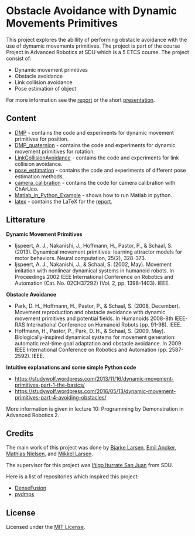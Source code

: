 # Obstacle Avoidance with Dynamic Movements Primitives

This project explores the abillity of performing obstacle avoidance with the use of dymamic movements primitives. The project is part of the course Project in Advanced Robotics at SDU which is a 5 ETCS course. The project consist of:

- Dynamic movement primitives
- Obstacle avoidance
- Link collision avoidance
- Pose estimation of object

For more information see the [report](Obstacle_Avoidance_with_Dynamic_Movement_Primitives.pdf) or the short [presentation](ObstacleAvoidanceWithPotentialFields.pdf).

## Content

- [DMP](DMP/) - contains the code and experiments for dynamic movement primitives for position.
- [DMP_quaternion](DMP_quaternion/) - contains the code and experiments for dynamic movement primitives for rotation.
- [LinkCollisionAvoidance](LinkCollisionAvoidance/) - contains the code and experiments for link collision avoidance.
- [pose_estimation](pose_estimation/) - contains the code and experiments of different pose estimation methods.
- [camera_calibration](camera_calibration/) - contains the code for camera calibration with ChArUco.
- [Matlab_in_Python_Example](Matlab_in_Python_Example/) - shows how to run Matlab in python.
- [latex](latex/) - contains the LaTeX for the [report](Obstacle_Avoidance_with_Dynamic_Movement_Primitives.pdf).

## Litterature

**Dynamic Movement Primitives**

- Ijspeert, A. J., Nakanishi, J., Hoffmann, H., Pastor, P., & Schaal, S. (2013). Dynamical movement primitives: learning attractor models for motor behaviors. Neural computation, 25(2), 328-373.
- Ijspeert, A. J., Nakanishi, J., & Schaal, S. (2002, May). Movement imitation with nonlinear dynamical systems in humanoid robots. In Proceedings 2002 IEEE International Conference on Robotics and Automation (Cat. No. 02CH37292) (Vol. 2, pp. 1398-1403). IEEE.

**Obstacle Avoidance**

- Park, D. H., Hoffmann, H., Pastor, P., & Schaal, S. (2008, December). Movement reproduction and obstacle avoidance with dynamic movement primitives and potential fields. In Humanoids 2008-8th IEEE-RAS International Conference on Humanoid Robots (pp. 91-98). IEEE.
- Hoffmann, H., Pastor, P., Park, D. H., & Schaal, S. (2009, May). Biologically-inspired dynamical systems for movement generation: automatic real-time goal adaptation and obstacle avoidance. In 2009 IEEE International Conference on Robotics and Automation (pp. 2587-2592). IEEE.

**Intuitive explanations and some simple Python code**

- <https://studywolf.wordpress.com/2013/11/16/dynamic-movement-primitives-part-1-the-basics/>
- <https://studywolf.wordpress.com/2016/05/13/dynamic-movement-primitives-part-4-avoiding-obstacles/>

More information is given in lecture 10: Programming by Demonstration in Advanced Robotics 2.

## Credits

The main work of this project was done by [Bjarke Larsen](https://github.com/BjarkeL), [Emil Ancker](https://github.com/ancker1), [Mathias Nielsen](https://github.com/Masle16), and [Mikkel Larsen](https://github.com/mikkellars).

The supervisor for this project was [Iñigo Iturrate San Juan](https://portal.findresearcher.sdu.dk/da/persons/inju) from SDU.

Here is a list of repositories which inspired this project:

- [DenseFusion](https://github.com/j96w/DenseFusion)
- [pydmps](https://github.com/studywolf/pydmps)

## License

Licensed under the [MIT License](LICENSE).
